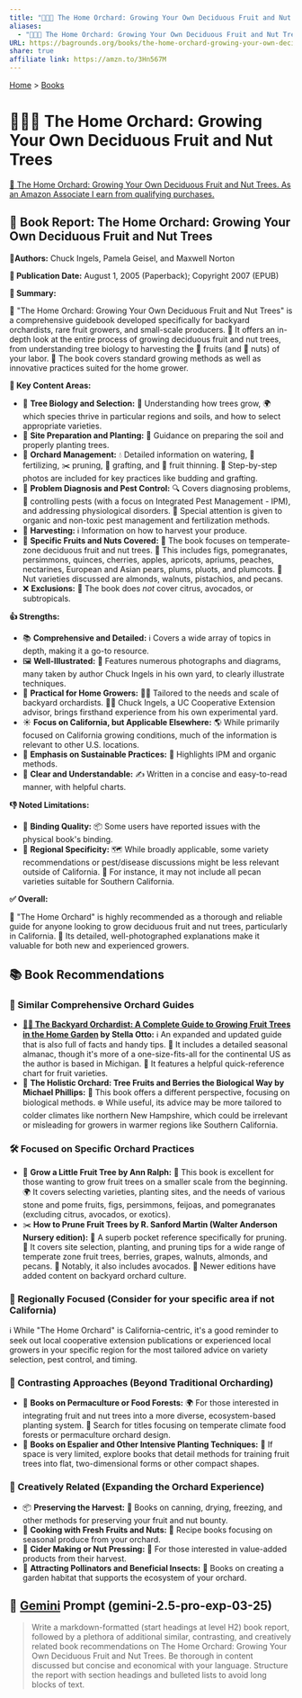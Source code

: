 ```yaml
---
title: "🏡🍎🌳 The Home Orchard: Growing Your Own Deciduous Fruit and Nut Trees"
aliases:
  - "🏡🍎🌳 The Home Orchard: Growing Your Own Deciduous Fruit and Nut Trees"
URL: https://bagrounds.org/books/the-home-orchard-growing-your-own-deciduous-fruit-and-nut-trees
share: true
affiliate link: https://amzn.to/3Hn567M
---
```

[Home](../index.md) > [Books](./index.md)  
# 🏡🍎🌳 The Home Orchard: Growing Your Own Deciduous Fruit and Nut Trees  
[🛒 The Home Orchard: Growing Your Own Deciduous Fruit and Nut Trees. As an Amazon Associate I earn from qualifying purchases.](https://amzn.to/3Hn567M)  
  
## 🌳 Book Report: The Home Orchard: Growing Your Own Deciduous Fruit and Nut Trees  
  
**🧑‍Authors:** Chuck Ingels, Pamela Geisel, and Maxwell Norton  
  
**📅 Publication Date:** August 1, 2005 (Paperback); Copyright 2007 (EPUB)  
  
**📖 Summary:**  
  
 🏡 "The Home Orchard: Growing Your Own Deciduous Fruit and Nut Trees" is a comprehensive guidebook developed specifically for backyard orchardists, rare fruit growers, and small-scale producers. 🌳 It offers an in-depth look at the entire process of growing deciduous fruit and nut trees, from understanding tree biology to harvesting the 🍎 fruits (and 🌰 nuts) of your labor. 🌱 The book covers standard growing methods as well as innovative practices suited for the home grower.  
  
**🔑 Key Content Areas:**  
  
* 🌳 **Tree Biology and Selection:** 🌿 Understanding how trees grow, 🌍 which species thrive in particular regions and soils, and how to select appropriate varieties.  
* 🌱 **Site Preparation and Planting:** 🧰 Guidance on preparing the soil and properly planting trees.  
* 🍎 **Orchard Management:** 💧 Detailed information on watering, 🧪 fertilizing, ✂️ pruning, 🤝 grafting, and 🤏 fruit thinning. 📸 Step-by-step photos are included for key practices like budding and grafting.  
* 🐛 **Problem Diagnosis and Pest Control:** 🔍 Covers diagnosing problems, 🚫 controlling pests (with a focus on Integrated Pest Management - IPM), and addressing physiological disorders. 🌿 Special attention is given to organic and non-toxic pest management and fertilization methods.  
* 🧺 **Harvesting:** ℹ️ Information on how to harvest your produce.  
* 🍒 **Specific Fruits and Nuts Covered:** 🍎 The book focuses on temperate-zone deciduous fruit and nut trees. 🍑 This includes figs, pomegranates, persimmons, quinces, cherries, apples, apricots, apriums, peaches, nectarines, European and Asian pears, plums, pluots, and plumcots. 🌰 Nut varieties discussed are almonds, walnuts, pistachios, and pecans.  
* ❌ **Exclusions:** 🍋 The book does *not* cover citrus, avocados, or subtropicals.  
  
**👍 Strengths:**  
  
* 📚 **Comprehensive and Detailed:** ℹ️ Covers a wide array of topics in depth, making it a go-to resource.  
* 🖼️ **Well-Illustrated:** 📸 Features numerous photographs and diagrams, many taken by author Chuck Ingels in his own yard, to clearly illustrate techniques.  
* 🏡 **Practical for Home Growers:** 🧑‍🌾 Tailored to the needs and scale of backyard orchardists. 🧑‍🏫 Chuck Ingels, a UC Cooperative Extension advisor, brings firsthand experience from his own experimental yard.  
* ☀️ **Focus on California, but Applicable Elsewhere:** 🌎 While primarily focused on California growing conditions, much of the information is relevant to other U.S. locations.  
* 🌱 **Emphasis on Sustainable Practices:** 🌿 Highlights IPM and organic methods.  
* 📝 **Clear and Understandable:** ✍️ Written in a concise and easy-to-read manner, with helpful charts.  
  
**👎 Noted Limitations:**  
  
* 📖 **Binding Quality:** 📦 Some users have reported issues with the physical book's binding.  
* 📍 **Regional Specificity:** 🗺️ While broadly applicable, some variety recommendations or pest/disease discussions might be less relevant outside of California. 🌰 For instance, it may not include all pecan varieties suitable for Southern California.  
  
**✅ Overall:**  
  
💯 "The Home Orchard" is highly recommended as a thorough and reliable guide for anyone looking to grow deciduous fruit and nut trees, particularly in California. 📸 Its detailed, well-photographed explanations make it valuable for both new and experienced growers.  
  
## 📚 Book Recommendations  
  
### 🍎 Similar Comprehensive Orchard Guides  
  
* **[🏡🍎 The Backyard Orchardist: A Complete Guide to Growing Fruit Trees in the Home Garden](./the-backyard-orchardist-a-complete-guide-to-growing-fruit-trees-in-the-home-garden.md) by Stella Otto:** ℹ️ An expanded and updated guide that is also full of facts and handy tips. 📅 It includes a detailed seasonal almanac, though it's more of a one-size-fits-all for the continental US as the author is based in Michigan. 🍎 It features a helpful quick-reference chart for fruit varieties.  
* 🌿 **The Holistic Orchard: Tree Fruits and Berries the Biological Way by Michael Phillips:** 🌳 This book offers a different perspective, focusing on biological methods. ❄️ While useful, its advice may be more tailored to colder climates like northern New Hampshire, which could be irrelevant or misleading for growers in warmer regions like Southern California.  
  
### 🛠️ Focused on Specific Orchard Practices  
  
* 🌱 **Grow a Little Fruit Tree by Ann Ralph:** 🌳 This book is excellent for those wanting to grow fruit trees on a smaller scale from the beginning. 🌍 It covers selecting varieties, planting sites, and the needs of various stone and pome fruits, figs, persimmons, feijoas, and pomegranates (excluding citrus, avocados, or exotics).  
* ✂️ **How to Prune Fruit Trees by R. Sanford Martin (Walter Anderson Nursery edition):** 🌳 A superb pocket reference specifically for pruning. 📍 It covers site selection, planting, and pruning tips for a wide range of temperate zone fruit trees, berries, grapes, walnuts, almonds, and pecans. 🥑 Notably, it also includes avocados. 🏡 Newer editions have added content on backyard orchard culture.  
  
### 📍 Regionally Focused (Consider for your specific area if not California)  
ℹ️ While "The Home Orchard" is California-centric, it's a good reminder to seek out local cooperative extension publications or experienced local growers in your specific region for the most tailored advice on variety selection, pest control, and timing.  
  
### 🔄 Contrasting Approaches (Beyond Traditional Orcharding)  
  
* 🌳 **Books on Permaculture or Food Forests:** 🌍 For those interested in integrating fruit and nut trees into a more diverse, ecosystem-based planting system. 🌱 Search for titles focusing on temperate climate food forests or permaculture orchard design.  
* 📐 **Books on Espalier and Other Intensive Planting Techniques:** 🌳 If space is very limited, explore books that detail methods for training fruit trees into flat, two-dimensional forms or other compact shapes.  
  
### 🎨 Creatively Related (Expanding the Orchard Experience)  
  
* 📦 **Preserving the Harvest:** 🥫 Books on canning, drying, freezing, and other methods for preserving your fruit and nut bounty.  
* 🍳 **Cooking with Fresh Fruits and Nuts:** 🍎 Recipe books focusing on seasonal produce from your orchard.  
* 🍾 **Cider Making or Nut Pressing:** 🌰 For those interested in value-added products from their harvest.  
* 🐝 **Attracting Pollinators and Beneficial Insects:** 🦋 Books on creating a garden habitat that supports the ecosystem of your orchard.  
  
## 💬 [Gemini](../software/gemini.md) Prompt (gemini-2.5-pro-exp-03-25)  
> Write a markdown-formatted (start headings at level H2) book report, followed by a plethora of additional similar, contrasting, and creatively related book recommendations on The Home Orchard: Growing Your Own Deciduous Fruit and Nut Trees. Be thorough in content discussed but concise and economical with your language. Structure the report with section headings and bulleted lists to avoid long blocks of text.